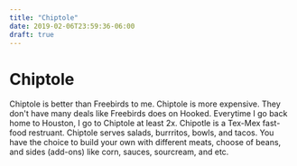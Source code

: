 ```yaml
---
title: "Chiptole"
date: 2019-02-06T23:59:36-06:00
draft: true
---
```


# Chiptole

Chiptole is better than Freebirds to me. Chiptole is more expensive. They don't have many deals like Freebirds does on Hooked. Everytime I go back home to Houston, I go to Chiptole at least 2x. Chipotle is a Tex-Mex fast-food restruant. Chiptole serves salads, burrritos, bowls, and tacos. You have the choice to build your own with different meats, choose of beans, and sides (add-ons) like corn, sauces, sourcream, and etc.

